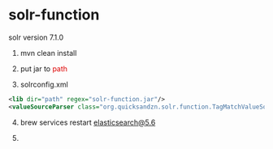 # solr-function

solr version 7.1.0

1. mvn clean install

2. put jar to <font color="#dd0000">path</font>

3. solrconfig.xml
```xml
<lib dir="path" regex="solr-function.jar"/>
<valueSourceParser class="org.quicksandzn.solr.function.TagMatchValueSourceParser" name="tag_match"/>
```
4. brew services restart elasticsearch@5.6

4. 